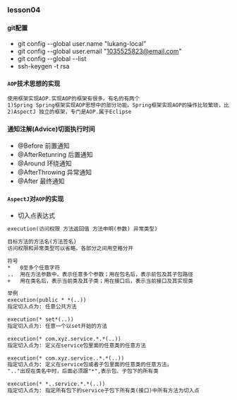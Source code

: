 ### lesson04
#### git配置
* git config --global user.name "lukang-local"
* git config --global user.email "1035525823@email.com"
* git config --global --list
* ssh-keygen -t rsa
#### ```AOP```技术思想的实现
```txt
使用框架实现AOP.实现AOP的框架有很多。有名的有两个
1)Spring Spring框架实现AOP思想中的部分功能。Spring框架实现AOP的操作比较繁琐，比重
2)AspectJ 独立的框架，专门是AOP.属于Eclipse
```
#### 通知注解(Advice)切面执行时间
* @Before 前置通知
* @AfterRetunring 后置通知
* @Around 环绕通知
* @AfterThrowing 异常通知
* @After 最终通知 
#### ```AspectJ```对```AOP```的实现
* 切入点表达式
```txt
execution(访问权限 方法返回值 方法申明(参数) 异常类型)

目标方法的方法名(方法签名)
访问权限和异常类型可以省略，各部分之间用空格分开

符号
*   0至多个任意字符
..  用在方法参数中，表示任意多个参数；用在包名后，表示前包及其子包路径
+   用在类名后，表示当前类及其子类；用在接口后，表示当前接口及其实现类

举例
execution(public * *(..))            
指定切入点为: 任意公共方法

execution(* set*(..))                
指定切入点为: 任意一个以set开始的方法

execution(* com.xyz.service.*.*(..))
指定切入点为: 定义在service包里面的任意类的任意方法

execution(* com.xyz.service..*.*(..))
指定切入点为: 定义在service包或者子包里面的任意类的任意方法。
".."出现在类名中时，后面必须跟"*",表示包、子包下的所有类

execution(* *..service.*.*(..))
指定切入点为: 指定所有包下的service子包下所有类(接口)中所有方法为切入点
```


